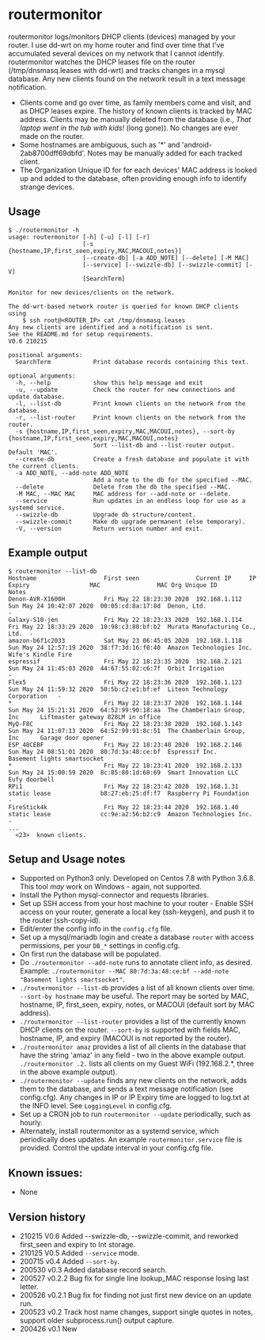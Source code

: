 # routermonitor

routermonitor logs/monitors DHCP clients (devices) managed by your router.  I use dd-wrt on my home router and 
find over time that I've accumulated several devices on my network that I cannot identify. routermonitor
watches the DHCP leases file on the router (/tmp/dnsmasq.leases with dd-wrt) and tracks changes in a mysql
database.  Any new clients found on the network result in a text message notification.  

- Clients come and go over time, as family members come and visit, and as DHCP leases expire.  The history of 
known clients is tracked by MAC address.  Clients may be manually deleted from the database (i.e., *That laptop went in the tub with kids!* (long gone)).  No changes are ever made on the router.
- Some hostnames are ambiguous, such as '*' and 'android-2ab8700dff69dbfd'.  Notes may be manually added 
for each tracked client. 
- The Organization Unique ID for for each devices' MAC address is looked up and added to the database, often providing enough info to identify strange devices.

## Usage
```
$ ./routermonitor -h
usage: routermonitor [-h] [-u] [-l] [-r]
                     [-s {hostname,IP,first_seen,expiry,MAC,MACOUI,notes}]
                     [--create-db] [-a ADD_NOTE] [--delete] [-M MAC]
                     [--service] [--swizzle-db] [--swizzle-commit] [-V]
                     [SearchTerm]

Monitor for new devices/clients on the network.

The dd-wrt-based network router is queried for known DHCP clients using 
    $ ssh root@<ROUTER_IP> cat /tmp/dnsmasq.leases
Any new clients are identified and a notification is sent.  
See the README.md for setup requirements.
V0.6 210215

positional arguments:
  SearchTerm            Print database records containing this text.

optional arguments:
  -h, --help            show this help message and exit
  -u, --update          Check the router for new connections and update database.
  -l, --list-db         Print known clients on the network from the database.
  -r, --list-router     Print known clients on the network from the router.
  -s {hostname,IP,first_seen,expiry,MAC,MACOUI,notes}, --sort-by {hostname,IP,first_seen,expiry,MAC,MACOUI,notes}
                        Sort --list-db and --list-router output.  Default 'MAC'.
  --create-db           Create a fresh database and populate it with the current clients.
  -a ADD_NOTE, --add-note ADD_NOTE
                        Add a note to the db for the specified --MAC.
  --delete              Delete from the db the specified --MAC.
  -M MAC, --MAC MAC     MAC address for --add-note or --delete.
  --service             Run updates in an endless loop for use as a systemd service.
  --swizzle-db          Upgrade db structure/content.
  --swizzle-commit      Make db upgrade permanent (else temporary).
  -V, --version         Return version number and exit.

```

## Example output
```
$ routermonitor --list-db
Hostname                   First seen                Current IP     IP Expiry                 MAC                MAC Org Unique ID               Notes
Denon-AVR-X1600H           Fri May 22 18:23:30 2020  192.168.1.112  Sun May 24 10:42:07 2020  00:05:cd:8a:17:8d  Denon, Ltd.                     -
Galaxy-S10-jen             Fri May 22 18:23:33 2020  192.168.1.114  Fri May 22 18:33:29 2020  10:98:c3:80:bf:b2  Murata Manufacturing Co., Ltd.  -
amazon-b6f1c2033           Sat May 23 06:45:05 2020  192.168.1.118  Sun May 24 12:57:19 2020  38:f7:3d:16:f0:40  Amazon Technologies Inc.        Wife's Kindle Fire
espressif                  Fri May 22 18:23:35 2020  192.168.2.121  Sun May 24 11:45:03 2020  44:67:55:02:c6:7f  Orbit Irrigation                -
Flex5                      Fri May 22 18:23:36 2020  192.168.1.123  Sun May 24 11:59:32 2020  50:5b:c2:e1:bf:ef  Liteon Technology Corporation   -
*                          Fri May 22 18:23:37 2020  192.168.1.144  Sun May 24 15:21:31 2020  64:52:99:90:18:aa  The Chamberlain Group, Inc      Liftmaster gateway 828LM in office
MyQ-F8C                    Fri May 22 18:23:38 2020  192.168.1.143  Sun May 24 11:07:13 2020  64:52:99:91:8c:51  The Chamberlain Group, Inc      Garage door opener
ESP_48CEBF                 Fri May 22 18:23:40 2020  192.168.2.146  Sun May 24 08:51:01 2020  80:7d:3a:48:ce:bf  Espressif Inc.                  Basement lights smartsocket
*                          Fri May 22 18:23:41 2020  192.168.2.133  Sun May 24 15:00:59 2020  8c:85:80:1d:60:69  Smart Innovation LLC            Eufy doorbell
RPi1                       Fri May 22 18:23:42 2020  192.168.1.31   static lease              b8:27:eb:25:df:f7  Raspberry Pi Foundation         -
FireStick4k                Fri May 22 18:23:44 2020  192.168.1.40   static lease              cc:9e:a2:56:b2:c9  Amazon Technologies Inc.        -
...
  <23>  known clients.
```
## Setup and Usage notes
- Supported on Python3 only.  Developed on Centos 7.8 with Python 3.6.8.  This tool _may_ work on Windows - again, not supported.
- Install the Python mysql-connector and requests libraries.
- Set up SSH access from your host machine to your router - Enable SSH access on your router, generate a local key (ssh-keygen), and push it to the router (ssh-copy-id).
- Edit/enter the config info in the `config.cfg` file.
- Set up a mysql/mariadb login and create a database `router` with access permissions, per your `DB_*` settings in config.cfg.
- On first run the database will be populated.
- Do `./routermonitor --add-note` runs to annotate client info, as desired.  Example: `./routermonitor --MAC 80:7d:3a:48:ce:bf --add-note "Basement lights smartsocket"`.
- `./routermonitor --list-db` provides a list of all known clients over time.  `--sort-by hostname` may be useful.  The report may be sorted by MAC, hostname, IP, first_seen, expiry, notes, or MACOUI (default sort by MAC address).
- `./routermonitor --list-router` provides a list of the currently known DHCP clients on the router.  `--sort-by` is supported with fields MAC, hostname, IP, and expiry (MACOUI is not reported by the router).
- `./routermonitor amaz` provides a list of all clients in the database that have the string 'amaz' in any field - two in the above example output. `./routermonitor .2.` lists all clients on my Guest WiFi (192.168.2.*, three in the above example output).
- `./routermonitor --update` finds any new clients on the network, adds them to the database, and sends a text message notification (see config.cfg).  Any changes in IP or IP Expiry time are logged to log.txt at the INFO level.  See `LoggingLevel` in config.cfg.
- Set up a CRON job to run `routermonitor --update` periodically, such as hourly.
- Alternately, install routermonitor as a systemd service, which periodically does updates.  An example `routermonitor.service` file is provided.  Control the update interval in your config.cfg file.  


## Known issues:
- None

## Version history

- 210215 V0.6   Added --swizzle-db, --swizzle-commit, and reworked first_seen and expiry to Int storage.
- 210125 V0.5   Added `--service` mode.
- 200715 v0.4   Added `--sort-by`.
- 200530 v0.3   Added database record search.
- 200527 v0.2.2 Bug fix for single line lookup_MAC response losing last letter.
- 200526 v0.2.1 Bug fix for finding not just first new device on an update run.
- 200523 v0.2  Track host name changes, support single quotes in notes, support older subprocess.run() output capture.
- 200426 v0.1  New